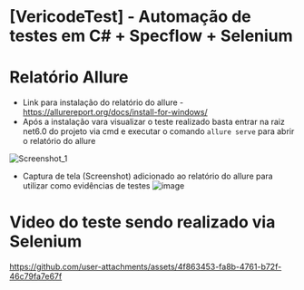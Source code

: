# [VericodeTest] - Automação de testes em C# + Specflow + Selenium

# Relatório Allure
- Link para instalação do relatório do allure - https://allurereport.org/docs/install-for-windows/
- Após a instalação vara visualizar o teste realizado basta entrar na raiz net6.0 do projeto via cmd e executar o comando `allure serve` para abrir o relatório do allure

![Screenshot_1](https://github.com/user-attachments/assets/733b583b-bfd3-4479-992a-d99d88a8488b)
- Captura de tela (Screenshot) adicionado ao relatório do allure para utilizar como evidências de testes
  ![image](https://github.com/user-attachments/assets/5245d642-39de-4a94-8fde-62daadbc37cf)

# Video do teste sendo realizado via Selenium
https://github.com/user-attachments/assets/4f863453-fa8b-4761-b72f-46c79fa7e67f

